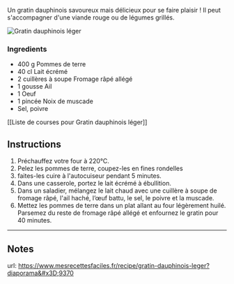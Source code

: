 Un gratin dauphinois savoureux mais délicieux pour se faire plaisir ! Il peut s'accompagner d'une viande rouge ou de légumes grillés.

![Gratin dauphinois léger](https://img.mesrecettesfaciles.fr/wp-content/uploads/2015/03/gratindauphinoisleger-1000x500.jpg)

### Ingredients

- 400 g Pommes de terre
- 40 cl Lait écrémé
- 2 cuillères à soupe Fromage râpé allégé
- 1 gousse Ail
- 1 Oeuf
- 1 pincée Noix de muscade
- Sel, poivre

[[Liste de courses pour Gratin dauphinois léger]]
## Instructions

1.  Préchauffez votre four à 220°C.
2. Pelez les pommes de terre, coupez-les en fines rondelles 
3. faites-les cuire à l'autocuiseur pendant 5 minutes.
4. Dans une casserole, portez le lait écrémé à ébullition.
5. Dans un saladier, mélangez le lait chaud avec une cuillère à soupe de fromage râpé, l'ail haché, l’œuf battu, le sel, le poivre et la muscade.
6. Mettez les pommes de terre dans un plat allant au four légèrement huilé. Parsemez du reste de fromage râpé allégé et enfournez le gratin pour 40 minutes. 

-----

## Notes
url: https://www.mesrecettesfaciles.fr/recipe/gratin-dauphinois-leger?diaporama&#x3D;9370 

